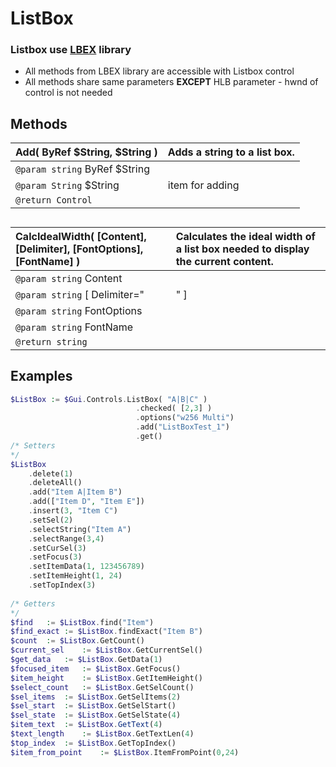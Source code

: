  # ListBox  ### Listbox use [LBEX](https://github.com/AHK-just-me/LBEX) library  * All methods from LBEX library are accessible with Listbox control  * All methods share same parameters __EXCEPT__ HLB parameter - hwnd of control is not needed  ## Methods  | __Add__( ByRef $String, $String )    |Adds a string to a list box.    |  |:---    |:---    |  |`@param string` ByRef $String    |    |  |`@param String` $String    |item for adding    |  |`@return Control`    |    |  ##  | __CalcIdealWidth__( [Content], [Delimiter], [FontOptions], [FontName] )    |Calculates the ideal width of a list box needed to display the current content.    |  |:---    |:---    |  |`@param string` Content    |    |  |`@param string` [ Delimiter="|" ]    |    |  |`@param string` FontOptions    |    |  |`@param string` FontName    |    |  |`@return string`    |    |  ##  ## Examples  
``` php
$ListBox := $Gui.Controls.ListBox( "A|B|C" )							.checked( [2,3] )							.options("w256 Multi")							.add("ListBoxTest_1")							.get()/* Setters*/$ListBox	.delete(1)	.deleteAll()		.add("Item A|Item B")	.add(["Item D", "Item E"])	.insert(3, "Item C")	.setSel(2)	.selectString("Item A")	.selectRange(3,4)	.setCurSel(3)	.setFocus(3)	.setItemData(1, 123456789)	.setItemHeight(1, 24)	.setTopIndex(3)	/* Getters*/$find	:= $ListBox.find("Item")$find_exact	:= $ListBox.findExact("Item B")$count	:= $ListBox.GetCount()$current_sel	:= $ListBox.GetCurrentSel()$get_data	:= $ListBox.GetData(1)$focused_item	:= $ListBox.GetFocus()$item_height	:= $ListBox.GetItemHeight()$select_count	:= $ListBox.GetSelCount()$sel_items	:= $ListBox.GetSelItems(2)$sel_start	:= $ListBox.GetSelStart()$sel_state	:= $ListBox.GetSelState(4)$item_text	:= $ListBox.GetText(4)$text_length	:= $ListBox.GetTextLen(4)$top_index	:= $ListBox.GetTopIndex()$item_from_point	:= $ListBox.ItemFromPoint(0,24)








  
```    